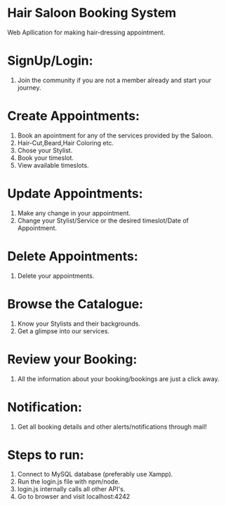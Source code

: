 # Hair Saloon Booking System
Web Apllication for making hair-dressing appointment.

# SignUp/Login:
1. Join the community if you are not a member already and start your journey.

# Create Appointments: 
1. Book an apointment for any of the services provided by the Saloon.
2. Hair-Cut,Beard,Hair Coloring etc.
3. Chose your Stylist.
4. Book your timeslot.
5. View available timeslots.

# Update Appointments:
1. Make any change in your appointment.
2. Change your Stylist/Service or the desired timeslot/Date of Appointment.

# Delete Appointments:
1. Delete your appointments.

# Browse the Catalogue:
1. Know your Stylists and their backgrounds.
2. Get a glimpse into our services.

# Review your Booking:
1. All the information about your booking/bookings are just a click away.

# Notification:
1. Get all booking details and other alerts/notifications through mail!

# Steps to run:
1. Connect to MySQL database (preferably use Xampp).
2. Run the login.js file with npm/node.
3. login.js internally calls all other API's.
4. Go to browser and visit localhost:4242


